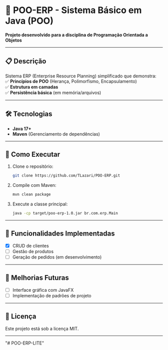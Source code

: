 # 🏢 POO-ERP - Sistema Básico em Java (POO)  

**Projeto desenvolvido para a disciplina de Programação Orientada a Objetos**  

---

## 📋 Descrição  
Sistema ERP (Enterprise Resource Planning) simplificado que demonstra:  
✅ **Princípios de POO** (Herança, Polimorfismo, Encapsulamento)  
✅ **Estrutura em camadas**   
✅ **Persistência básica** (em memória/arquivos)  

---

## 🛠 Tecnologias  
- **Java 17+**  
- **Maven** (Gerenciamento de dependências)  
---

## 🚀 Como Executar  
1. Clone o repositório:  
   ```bash  
   git clone https://github.com/TLazari/POO-ERP.git  
   ```  
2. Compile com Maven:  
   ```bash  
   mvn clean package  
   ```  
3. Execute a classe principal:  
   ```bash  
   java -cp target/poo-erp-1.0.jar br.com.erp.Main  
   ```  

---

## 📝 Funcionalidades Implementadas  
- [x] CRUD de clientes  
- [ ] Gestão de produtos  
- [ ] Geração de pedidos (em desenvolvimento)  

---

## 📌 Melhorias Futuras  
- [ ] Interface gráfica com JavaFX  
- [ ] Implementação de padrões de projeto  

---

## 📄 Licença  
Este projeto está sob a licença MIT.  

---  
"# POO-ERP-LITE" 
